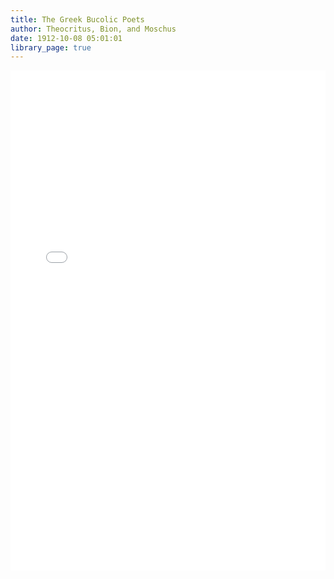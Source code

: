 ```yaml
---
title: The Greek Bucolic Poets
author: Theocritus, Bion, and Moschus
date: 1912-10-08 05:01:01
library_page: true
---
```


<div>
	<iframe src="/PDFjs/web/viewer.html?file=../../pages/primary-source-texts/greek/The-Greek-Bucolic-Poets/Greek-Bucolic-Poets.pdf" width="100%" height="800px" frameborder="0"></iframe>
</div>